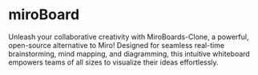# miroBoard
Unleash your collaborative creativity with MiroBoards-Clone, a powerful, open-source alternative to Miro! Designed for seamless real-time brainstorming, mind mapping, and diagramming, this intuitive whiteboard empowers teams of all sizes to visualize their ideas effortlessly.
